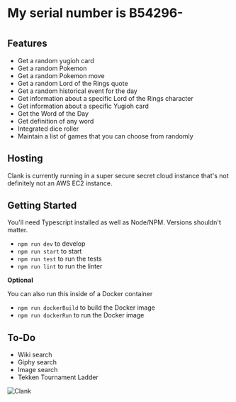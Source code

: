<h1>My serial number is B54296-<h1>

<h2>Features</h2>

* Get a random yugioh card
* Get a random Pokemon
* Get a random Pokemon move
* Get a random Lord of the Rings quote
* Get a random historical event for the day
* Get information about a specific Lord of the Rings character
* Get information about a specific Yugioh card
* Get the Word of the Day
* Get definition of any word
* Integrated dice roller
* Maintain a list of games that you can choose from randomly

<h2> Hosting </h2>
Clank is currently running in a super secure secret cloud instance that's not definitely not an AWS EC2 instance.

<h2> Getting Started </h2>
You'll need Typescript installed as well as Node/NPM. Versions shouldn't matter.

* ```npm run dev``` to develop
* ```npm run start``` to start
* ```npm run test``` to run the tests
* ```npm run lint``` to run the linter

**Optional**

You can also run this inside of a Docker container
* ```npm run dockerBuild``` to build the Docker image
* ```npm run dockerRun``` to run the Docker image

<h2>To-Do</h2>

* Wiki search
* Giphy search
* Image search
* Tekken Tournament Ladder

![Clank](https://i.imgur.com/YXkyV.jpeg)

